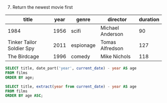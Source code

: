 7) Return the newest movie first

| title	|year|genre|director|duration |
|-----|----|-----|--------|--------|
| 1984|1956|scifi|Michael Anderson| 90 |
| Tinker Tailor Soldier Spy|2011|espionage|Tomas Alfredson|	127 |
| The Birdcage|1996|comedy|Mike Nichols|118 |


```sql
SELECT title, date_part('year', current_date) - year AS age
FROM films
ORDER BY age;
```

```sql
SELECT title, extract(year from current_date) - year AS age
FROM films
ORDER BY age ASC;
```
